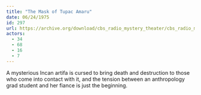 ```yaml
---
title: "The Mask of Tupac Amaru"
date: 06/24/1975
id: 297
url: https://archive.org/download/cbs_radio_mystery_theater/cbs_radio_mystery_theater-0251-0300.zip/cbs_radio_mystery_theater-0251-0300%2Fcbsrmt_0297_the_mask_of_tupac_amaru.mp3
actors:
  - 34
  - 68
  - 16
  - 7
---
```

A mysterious Incan artifa is cursed to bring death and destruction to those who come into contact with it, and the tension between an anthropology grad student and her fiance is just the beginning.